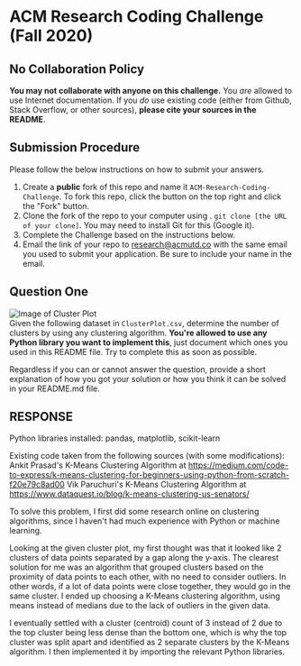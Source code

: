 # ACM Research Coding Challenge (Fall 2020)

## No Collaboration Policy

**You may not collaborate with anyone on this challenge.** You _are_ allowed to use Internet documentation. If you _do_ use existing code (either from Github, Stack Overflow, or other sources), **please cite your sources in the README**.

## Submission Procedure

Please follow the below instructions on how to submit your answers.

1. Create a **public** fork of this repo and name it `ACM-Research-Coding-Challenge`. To fork this repo, click the button on the top right and click the "Fork" button.
2. Clone the fork of the repo to your computer using . `git clone [the URL of your clone]`. You may need to install Git for this (Google it).
3. Complete the Challenge based on the instructions below.
4. Email the link of your repo to research@acmutd.co with the same email you used to submit your application. Be sure to include your name in the email.

## Question One

![Image of Cluster Plot](ClusterPlot.png)
<br/>
Given the following dataset in `ClusterPlot.csv`, determine the number of clusters by using any clustering algorithm. **You're allowed to use any Python library you want to implement this**, just document which ones you used in this README file. Try to complete this as soon as possible.

Regardless if you can or cannot answer the question, provide a short explanation of how you got your solution or how you think it can be solved in your README.md file.

## RESPONSE

Python libraries installed: pandas, matplotlib, scikit-learn

Existing code taken from the following sources (with some modifications):
    Ankit Prasad's K-Means Clustering Algorithm at https://medium.com/code-to-express/k-means-clustering-for-beginners-using-python-from-scratch-f20e79c8ad00
    Vik Paruchuri's K-Means Clustering Algorithm at https://www.dataquest.io/blog/k-means-clustering-us-senators/

To solve this problem, I first did some research online on clustering algorithms, since I haven't had much experience with Python or machine learning.

Looking at the given cluster plot, my first thought was that it looked like 2 clusters of data points separated by a gap along the y-axis. The clearest solution for me was an algorithm that grouped clusters based on the proximity of data points to each other, with no need to consider outliers. In other words, if a lot of data points were close together, they would go in the same cluster. I ended up choosing a K-Means clustering algorithm, using means instead of medians due to the lack of outliers in the given data.

I eventually settled with a cluster (centroid) count of 3 instead of 2 due to the top cluster being less dense than the bottom one, which is why the top cluster was split apart and identified as 2 separate clusters by the K-Means algorithm. I then implemented it by importing the relevant Python libraries.